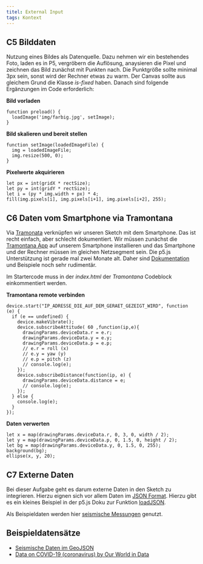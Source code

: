 ```yaml
---
titel: External Input
tags: Kontext
---
```


## C5 Bilddaten
Nutzung eines Bildes als Datenquelle. Dazu nehmen wir ein bestehendes Foto, laden es in P5, vergröbern die Auflösung, anaysieren die Pixel und zeichnen das Bild zunächst mit Punkten nach. Die Punktgröße sollte minimal 3px sein, sonst wird der Rechner etwas zu warm. Der Canvas sollte aus gleichem Grund die Klasse *is-fixed* haben. Danach sind folgende Ergänzungen im Code erforderlich:

**Bild vorladen**
```
function preload() {
  loadImage('img/farbig.jpg', setImage);
}
```

**Bild skalieren und bereit stellen**
```
function setImage(loadedImageFile) {
  img = loadedImageFile;
  img.resize(500, 0);
}
```

**Pixelwerte akquirieren**
```
let px = int(gridX * rectSize);
let py = int(gridY * rectSize);
let i = (py * img.width + px) * 4;
fill(img.pixels[i], img.pixels[i+1], img.pixels[i+2], 255);
```

## C6 Daten vom Smartphone via Tramontana
Via [Tramonata](https://tramontana.xyz/tramontanajavascriptgettingstarted_2_2) verknüpfen wir unseren Sketch mit dem Smartphone. Das ist recht einfach, aber schlecht dokumentiert. Wir müssen zunächst die [Tramontana App](https://tramontana.xyz/) auf unserem Smartphone installieren und das Smartphone und der Rechner müssen im gleichen Netzsegment sein. Die p5.js Unterstützung ist gerade mal zwei Monate alt. Daher sind [Dokumentation](https://github.com/pierdr/Tramontana-for-Javascript) und Beispiele noch sehr rudimentär. 

Im Startercode muss in der *index.html* der *Tramontana* Codeblock einkommentiert werden.

**Tramontana remote verbinden**
```
device.start("IP_ADRESSE_DIE_AUF_DEM_GERAET_GEZEIGT_WIRD", function (e) {
  if (e == undefined) {
    device.makeVibrate();
    device.subscribeAttitude( 60 ,function(ip,e){
      drawingParams.deviceData.r = e.r;
      drawingParams.deviceData.y = e.y;
      drawingParams.deviceData.p = e.p;
      // e.r = roll (x)
      // e.y = yaw (y)
      // e.p = pitch (z)
      // console.log(e);
    });
    device.subscribeDistance(function(ip, e) { 
      drawingParams.deviceData.distance = e;
      // console.log(e);
    });      
  } else { 
    console.log(e);
  }
});
```

**Daten verwerten**
```
let x = map(drawingParams.deviceData.r, 0, 3, 0, width / 2);
let y = map(drawingParams.deviceData.p, 0, 1.5, 0, height / 2);
let bg = map(drawingParams.deviceData.y, 0, 1.5, 0, 255);
background(bg);
ellipse(x, y, 20);
```


## C7 Externe Daten
Bei dieser Aufgabe geht es darum externe Daten in den Sketch zu integrieren. Hierzu eignen sich vor allem Daten im [JSON Format](https://www.json.org/json-de.html). Hierzu gibt es ein kleines Beispiel in der p5.js Doku zur Funktion [loadJSON](https://p5js.org/reference/#/p5/loadJSON). 

Als Beispieldaten werden hier [seismische Messungen](https://earthquake.usgs.gov/earthquakes/feed/) genutzt. 

## Beispieldatensätze
- [Seismische Daten im GeoJSON](https://earthquake.usgs.gov/earthquakes/feed/v1.0/geojson.php)
- [Data on COVID-19 (coronavirus) by Our World in Data](https://covid.ourworldindata.org/data/owid-covid-data.json)

